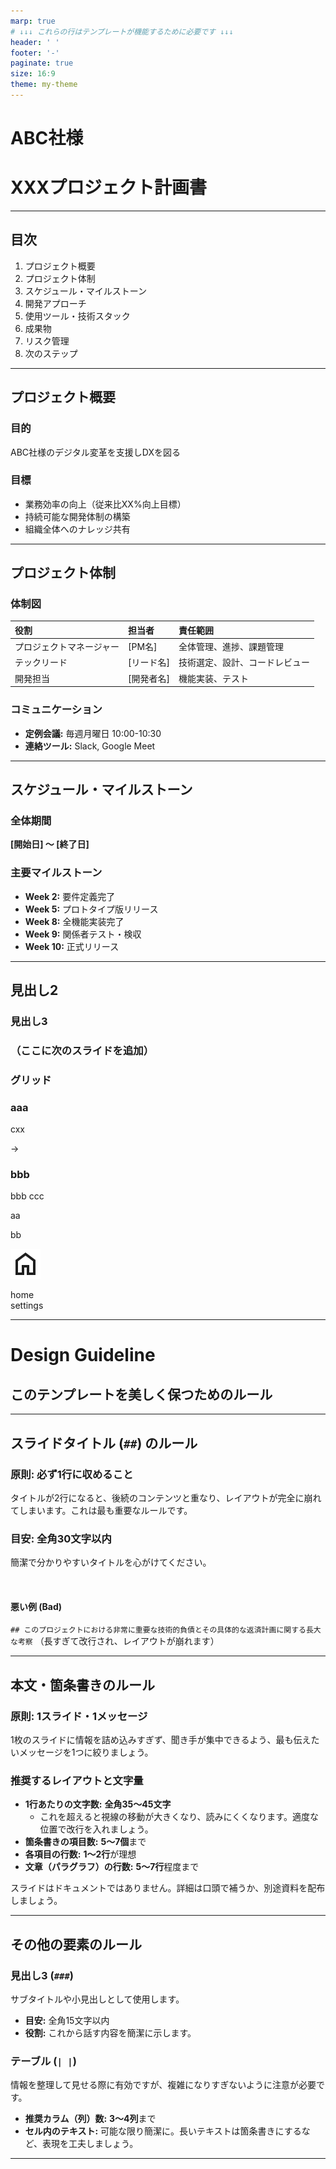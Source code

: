 ```yaml
---
marp: true
# ↓↓↓ これらの行はテンプレートが機能するために必要です ↓↓↓
header: ' '
footer: '-'
paginate: true
size: 16:9
theme: my-theme
---
```


<!-- _class: opening -->
 
# ABC社様
# XXXプロジェクト計画書

---

## 目次

1.  プロジェクト概要
2.  プロジェクト体制
3.  スケジュール・マイルストーン
4.  開発アプローチ
5.  使用ツール・技術スタック
6.  成果物
7.  リスク管理
8.  次のステップ

---

## プロジェクト概要

### 目的
ABC社様のデジタル変革を支援しDXを図る

### 目標
- 業務効率の向上（従来比XX%向上目標）
- 持続可能な開発体制の構築
- 組織全体へのナレッジ共有

---
<!-- _class: table1 -->

## プロジェクト体制

### 体制図
| 役割 | 担当者 | 責任範囲 |
| :--- | :--- | :--- |
| プロジェクトマネージャー | [PM名] | 全体管理、進捗、課題管理 |
| テックリード | [リード名] | 技術選定、設計、コードレビュー |
| 開発担当 | [開発者名] | 機能実装、テスト |

### コミュニケーション
- **定例会議:** 毎週月曜日 10:00-10:30
- **連絡ツール:** Slack, Google Meet

---

## スケジュール・マイルストーン

### 全体期間
**[開始日] 〜 [終了日]**

### 主要マイルストーン
- **Week 2:** 要件定義完了
- **Week 5:** プロトタイプ版リリース
- **Week 8:** 全機能実装完了
- **Week 9:** 関係者テスト・検収
- **Week 10:** 正式リリース

---

<style scoped>.split {grid-template-columns: 3fr 1em 1fr}</style>

## 見出し2
### 見出し3
### （ここに次のスライドを追加）

### グリッド

<div class="split">
<div>

### aaa
cxx
</div>
→
<div>

### bbb
bbb
ccc
</div>
aa

bb
</div>

![icon](home_24dp_1F1F1F_FILL0_wght400_GRAD0_opsz24.svg)

<style>
.material-symbols-outlined {
  font-variation-settings:
  'FILL' 0,
  'wght' 400,
  'GRAD' 0,
  'opsz' 48
}
</style>

<div class="material-symbols-outlined">home</div>
<span class="material-symbols-outlined">settings</span>



---

<style scoped>.split {grid-template-columns: 3fr 1fr}</style>

# Design Guideline
## このテンプレートを美しく保つためのルール


---

## スライドタイトル (`##`) のルール

### **原則: 必ず1行に収めること**
タイトルが2行になると、後続のコンテンツと重なり、レイアウトが完全に崩れてしまいます。これは最も重要なルールです。

### **目安: 全角30文字以内**
簡潔で分かりやすいタイトルを心がけてください。

<br>

#### <span class="bad-example">悪い例 (Bad) </span>
`## このプロジェクトにおける非常に重要な技術的負債とその具体的な返済計画に関する長大な考察`
（長すぎて改行され、レイアウトが崩れます）

---

## 本文・箇条書きのルール

### **原則: 1スライド・1メッセージ**
1枚のスライドに情報を詰め込みすぎず、聞き手が集中できるよう、最も伝えたいメッセージを1つに絞りましょう。

### **推奨するレイアウトと文字量**
- **1行あたりの文字数:** **全角35〜45文字**
  - これを超えると視線の移動が大きくなり、読みにくくなります。適度な位置で改行を入れましょう。
- **箇条書きの項目数:** **5〜7個**まで
- **各項目の行数:** **1〜2行**が理想
- **文章（パラグラフ）の行数:** **5〜7行**程度まで

スライドはドキュメントではありません。詳細は口頭で補うか、別途資料を配布しましょう。

---

## その他の要素のルール

### 見出し3 (`###`)
サブタイトルや小見出しとして使用します。
- **目安:** 全角15文字以内
- **役割:** これから話す内容を簡潔に示します。

### テーブル (`| |`)
情報を整理して見せる際に有効ですが、複雑になりすぎないように注意が必要です。
- **推奨カラム（列）数:** **3〜4列**まで
- **セル内のテキスト:** 可能な限り簡潔に。長いテキストは箇条書きにするなど、表現を工夫しましょう。

---
<!-- _class: closing -->
